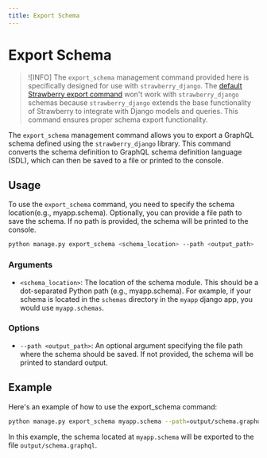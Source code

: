 ```yaml
---
title: Export Schema
---
```


# Export Schema

> ![INFO]
> The `export_schema` management command provided here is specifically designed for use with `strawberry_django`. The [default Strawberry export command](https://strawberry.rocks/docs/guides/schema-export) won't work with `strawberry_django` schemas because `strawberry_django` extends the base functionality of Strawberry to integrate with Django models and queries. This command ensures proper schema export functionality.

The `export_schema` management command allows you to export a GraphQL schema defined using the `strawberry_django` library. This command converts the schema definition to GraphQL schema definition language (SDL), which can then be saved to a file or printed to the console.

## Usage

To use the `export_schema` command, you need to specify the schema location(e.g., myapp.schema). Optionally, you can provide a file path to save the schema. If no path is provided, the schema will be printed to the console.

```sh
python manage.py export_schema <schema_location> --path <output_path>
```

### Arguments

- `<schema_location>`: The location of the schema module. This should be a dot-separated Python path (e.g., myapp.schema). For example, if your schema is located in the `schemas` directory in the `myapp` django app, you would use `myapp.schemas`.

### Options

- `--path <output_path>`: An optional argument specifying the file path where the schema should be saved. If not provided, the schema will be printed to standard output.

## Example

Here's an example of how to use the export_schema command:

```sh
python manage.py export_schema myapp.schema --path=output/schema.graphql
```

In this example, the schema located at `myapp.schema` will be exported to the file `output/schema.graphql`.
